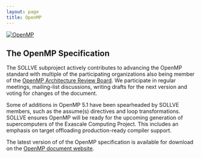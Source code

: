 ```yaml
---
layout: page
title: OpenMP
---
```


[![OpenMP]({{site.baseurl}}/images/openmp.png)](https://www.openmp.org/)

## The OpenMP Specification

The SOLLVE subproject actively contributes to advancing the OpenMP standard with multiple of the participating organizations also being member of the [OpenMP Architecture Review Board](https://www.openmp.org/about/members/). We participate in regular meetings, mailing-list discussions, writing drafts for the next version and voting for changes of the document.

Some of additions in OpenMP 5.1 have been spearheaded by SOLLVE members, such as the assume(s) directives and loop transformations. SOLLVE ensures OpenMP will be ready for the upcoming generation of supercomputers of the Exascale Computing Project. This includes an emphasis on target offloading production-ready compiler support.

The latest version of of the OpenMP specification is available for download on the [OpenMP document website](https://www.openmp.org/specifications/).
